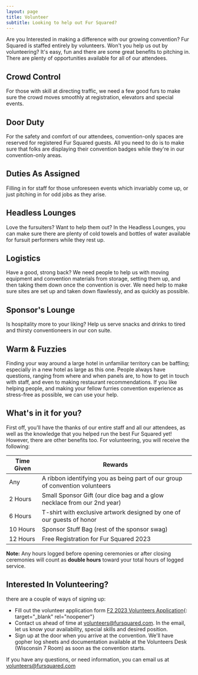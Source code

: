 ```yaml
---
layout: page
title: Volunteer
subtitle: Looking to help out Fur Squared?
---
```

Are you Interested in making a difference with our growing convention? Fur Squared is staffed entirely by volunteers. Won't you help us out by volunteering? It's easy, fun and there are some great benefits to pitching in. There are plenty of opportunities available for all of our attendees.

## Crowd Control

For those with skill at directing traffic, we need a few good furs to make sure the crowd moves smoothly at registration, elevators and special events.

## Door Duty

For the safety and comfort of our attendees, convention-only spaces are reserved for registered Fur Squared guests. All you need to do is to make sure that folks are displaying their convention badges while they're in our convention-only areas.

## Duties As Assigned

Filling in for staff for those unforeseen events which invariably come up, or just pitching in for odd jobs as they arise.

## Headless Lounges

Love the fursuiters? Want to help them out? In the Headless Lounges, you can make sure there are plenty of cold towels and bottles of water available for fursuit performers while they rest up.

## Logistics

Have a good, strong back? We need people to help us with moving equipment and convention materials from storage, setting them up, and then taking them down once the convention is over. We need help to make sure sites are set up and taken down flawlessly, and as quickly as possible.

## Sponsor's Lounge

Is hospitality more to your liking? Help us serve snacks and drinks to tired and thirsty conventioneers in our con suite.

## Warm & Fuzzies

Finding your way around a large hotel in unfamiliar territory can be baffling; especially in a new hotel as large as this one. People always have questions, ranging from where and when panels are, to how to get in touch with staff, and even to making restaurant recommendations. If you like helping people, and making your fellow furries convention experience as stress-free as possible, we can use your help.

## What's in it for you?

First off, you'll have the thanks of our entire staff and all our attendees, as well as the knowledge that you helped run the best Fur Squared yet\! However, there are other benefits too. For volunteering, you will receive the following:

| Time Given | Rewards |
| --- | --- |
| Any | A ribbon identifying you as being part of our group of convention volunteers |
| 2 Hours | Small Sponsor Gift (our dice bag and a glow necklace from our 2nd year) |
| 6 Hours | T-shirt with exclusive artwork designed by one of our guests of honor |
| 10 Hours | Sponsor Stuff Bag (rest of the sponsor swag) |
| 12 Hours | Free Registration for Fur Squared 2023 |

**Note:** Any hours logged before opening ceremonies or after closing ceremonies will count as **double hours** toward your total hours of logged service.

## Interested In Volunteering?

there are a couple of ways of signing up:

* Fill out the volunteer application form [F2 2023 Volunteers Application](https://docs.google.com/forms/d/1o_SrBQnAzMfTpXp7B99gYvccm80BVg_YUDaygr9EhiI/){: target="_blank" rel="noopener"}
* Contact us ahead of time at [volunteers@fursquared.com](volunteers@fursquared.com). In the email, let us know your availability, special skills and desired position.
* Sign up at the door when you arrive at the convention. We'll have gopher log sheets and documentation available at the Volunteers Desk (Wisconsin 7 Room) as soon as the convention starts.

If you have any questions, or need information, you can email us at [volunteers@fursquared.com](volunteers@fursquared.com)